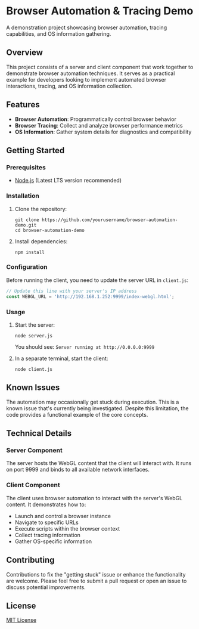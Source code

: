 # Browser Automation & Tracing Demo

A demonstration project showcasing browser automation, tracing capabilities, and OS information gathering.

## Overview

This project consists of a server and client component that work together to demonstrate browser automation techniques. It serves as a practical example for developers looking to implement automated browser interactions, tracing, and OS information collection.

## Features

- **Browser Automation**: Programmatically control browser behavior
- **Browser Tracing**: Collect and analyze browser performance metrics
- **OS Information**: Gather system details for diagnostics and compatibility

## Getting Started

### Prerequisites

- [Node.js](https://nodejs.org/) (Latest LTS version recommended)

### Installation

1. Clone the repository:
   ```
   git clone https://github.com/yourusername/browser-automation-demo.git
   cd browser-automation-demo
   ```

2. Install dependencies:
   ```
   npm install
   ```

### Configuration

Before running the client, you need to update the server URL in `client.js`:

```javascript
// Update this line with your server's IP address
const WEBGL_URL = 'http://192.168.1.252:9999/index-webgl.html';
```

### Usage

1. Start the server:
   ```
   node server.js
   ```
   You should see: `Server running at http://0.0.0.0:9999`

2. In a separate terminal, start the client:
   ```
   node client.js
   ```

## Known Issues

The automation may occasionally get stuck during execution. This is a known issue that's currently being investigated. Despite this limitation, the code provides a functional example of the core concepts.

## Technical Details

### Server Component

The server hosts the WebGL content that the client will interact with. It runs on port 9999 and binds to all available network interfaces.

### Client Component

The client uses browser automation to interact with the server's WebGL content. It demonstrates how to:

- Launch and control a browser instance
- Navigate to specific URLs
- Execute scripts within the browser context
- Collect tracing information
- Gather OS-specific information

## Contributing

Contributions to fix the "getting stuck" issue or enhance the functionality are welcome. Please feel free to submit a pull request or open an issue to discuss potential improvements.

## License

[MIT License](LICENSE)
